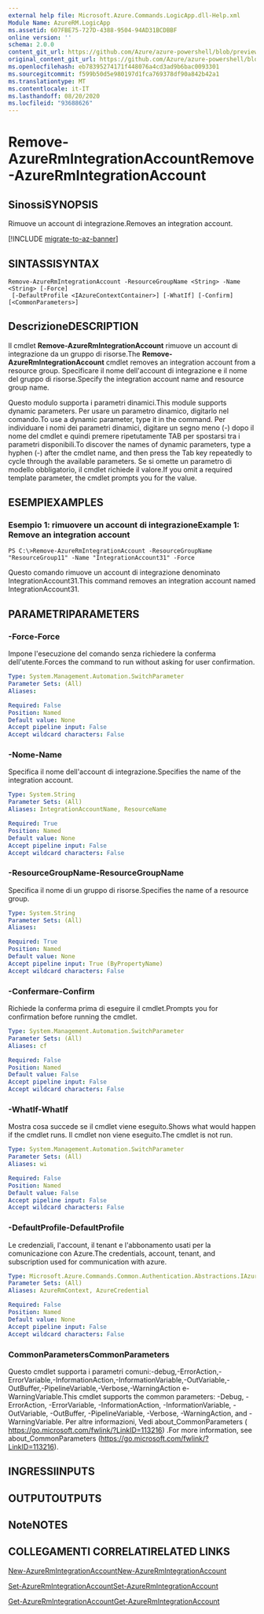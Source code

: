 ```yaml
---
external help file: Microsoft.Azure.Commands.LogicApp.dll-Help.xml
Module Name: AzureRM.LogicApp
ms.assetid: 607FBE75-727D-4388-9504-94AD31BCDBBF
online version: ''
schema: 2.0.0
content_git_url: https://github.com/Azure/azure-powershell/blob/preview/src/ResourceManager/LogicApp/Commands.LogicApp/help/Remove-AzureRmIntegrationAccount.md
original_content_git_url: https://github.com/Azure/azure-powershell/blob/preview/src/ResourceManager/LogicApp/Commands.LogicApp/help/Remove-AzureRmIntegrationAccount.md
ms.openlocfilehash: eb78395274171f448076a4cd3ad9b6bac0093301
ms.sourcegitcommit: f599b50d5e980197d1fca769378df90a842b42a1
ms.translationtype: MT
ms.contentlocale: it-IT
ms.lasthandoff: 08/20/2020
ms.locfileid: "93688626"
---
```

# <span data-ttu-id="dbcfd-101">Remove-AzureRmIntegrationAccount</span><span class="sxs-lookup"><span data-stu-id="dbcfd-101">Remove-AzureRmIntegrationAccount</span></span>

## <span data-ttu-id="dbcfd-102">Sinossi</span><span class="sxs-lookup"><span data-stu-id="dbcfd-102">SYNOPSIS</span></span>
<span data-ttu-id="dbcfd-103">Rimuove un account di integrazione.</span><span class="sxs-lookup"><span data-stu-id="dbcfd-103">Removes an integration account.</span></span>

[!INCLUDE [migrate-to-az-banner](../../includes/migrate-to-az-banner.md)]

## <span data-ttu-id="dbcfd-104">SINTASSI</span><span class="sxs-lookup"><span data-stu-id="dbcfd-104">SYNTAX</span></span>

```
Remove-AzureRmIntegrationAccount -ResourceGroupName <String> -Name <String> [-Force]
 [-DefaultProfile <IAzureContextContainer>] [-WhatIf] [-Confirm] [<CommonParameters>]
```

## <span data-ttu-id="dbcfd-105">Descrizione</span><span class="sxs-lookup"><span data-stu-id="dbcfd-105">DESCRIPTION</span></span>
<span data-ttu-id="dbcfd-106">Il cmdlet **Remove-AzureRmIntegrationAccount** rimuove un account di integrazione da un gruppo di risorse.</span><span class="sxs-lookup"><span data-stu-id="dbcfd-106">The **Remove-AzureRmIntegrationAccount** cmdlet removes an integration account from a resource group.</span></span>
<span data-ttu-id="dbcfd-107">Specificare il nome dell'account di integrazione e il nome del gruppo di risorse.</span><span class="sxs-lookup"><span data-stu-id="dbcfd-107">Specify the integration account name and resource group name.</span></span>

<span data-ttu-id="dbcfd-108">Questo modulo supporta i parametri dinamici.</span><span class="sxs-lookup"><span data-stu-id="dbcfd-108">This module supports dynamic parameters.</span></span>
<span data-ttu-id="dbcfd-109">Per usare un parametro dinamico, digitarlo nel comando.</span><span class="sxs-lookup"><span data-stu-id="dbcfd-109">To use a dynamic parameter, type it in the command.</span></span>
<span data-ttu-id="dbcfd-110">Per individuare i nomi dei parametri dinamici, digitare un segno meno (-) dopo il nome del cmdlet e quindi premere ripetutamente TAB per spostarsi tra i parametri disponibili.</span><span class="sxs-lookup"><span data-stu-id="dbcfd-110">To discover the names of dynamic parameters, type a hyphen (-) after the cmdlet name, and then press the Tab key repeatedly to cycle through the available parameters.</span></span>
<span data-ttu-id="dbcfd-111">Se si omette un parametro di modello obbligatorio, il cmdlet richiede il valore.</span><span class="sxs-lookup"><span data-stu-id="dbcfd-111">If you omit a required template parameter, the cmdlet prompts you for the value.</span></span>

## <span data-ttu-id="dbcfd-112">ESEMPI</span><span class="sxs-lookup"><span data-stu-id="dbcfd-112">EXAMPLES</span></span>

### <span data-ttu-id="dbcfd-113">Esempio 1: rimuovere un account di integrazione</span><span class="sxs-lookup"><span data-stu-id="dbcfd-113">Example 1: Remove an integration account</span></span>
```
PS C:\>Remove-AzureRmIntegrationAccount -ResourceGroupName "ResourceGroup11" -Name "IntegrationAccount31" -Force
```

<span data-ttu-id="dbcfd-114">Questo comando rimuove un account di integrazione denominato IntegrationAccount31.</span><span class="sxs-lookup"><span data-stu-id="dbcfd-114">This command removes an integration account named IntegrationAccount31.</span></span>

## <span data-ttu-id="dbcfd-115">PARAMETRI</span><span class="sxs-lookup"><span data-stu-id="dbcfd-115">PARAMETERS</span></span>

### <span data-ttu-id="dbcfd-116">-Force</span><span class="sxs-lookup"><span data-stu-id="dbcfd-116">-Force</span></span>
<span data-ttu-id="dbcfd-117">Impone l'esecuzione del comando senza richiedere la conferma dell'utente.</span><span class="sxs-lookup"><span data-stu-id="dbcfd-117">Forces the command to run without asking for user confirmation.</span></span>

```yaml
Type: System.Management.Automation.SwitchParameter
Parameter Sets: (All)
Aliases: 

Required: False
Position: Named
Default value: None
Accept pipeline input: False
Accept wildcard characters: False
```

### <span data-ttu-id="dbcfd-118">-Nome</span><span class="sxs-lookup"><span data-stu-id="dbcfd-118">-Name</span></span>
<span data-ttu-id="dbcfd-119">Specifica il nome dell'account di integrazione.</span><span class="sxs-lookup"><span data-stu-id="dbcfd-119">Specifies the name of the integration account.</span></span>

```yaml
Type: System.String
Parameter Sets: (All)
Aliases: IntegrationAccountName, ResourceName

Required: True
Position: Named
Default value: None
Accept pipeline input: False
Accept wildcard characters: False
```

### <span data-ttu-id="dbcfd-120">-ResourceGroupName</span><span class="sxs-lookup"><span data-stu-id="dbcfd-120">-ResourceGroupName</span></span>
<span data-ttu-id="dbcfd-121">Specifica il nome di un gruppo di risorse.</span><span class="sxs-lookup"><span data-stu-id="dbcfd-121">Specifies the name of a resource group.</span></span>

```yaml
Type: System.String
Parameter Sets: (All)
Aliases: 

Required: True
Position: Named
Default value: None
Accept pipeline input: True (ByPropertyName)
Accept wildcard characters: False
```

### <span data-ttu-id="dbcfd-122">-Confermare</span><span class="sxs-lookup"><span data-stu-id="dbcfd-122">-Confirm</span></span>
<span data-ttu-id="dbcfd-123">Richiede la conferma prima di eseguire il cmdlet.</span><span class="sxs-lookup"><span data-stu-id="dbcfd-123">Prompts you for confirmation before running the cmdlet.</span></span>

```yaml
Type: System.Management.Automation.SwitchParameter
Parameter Sets: (All)
Aliases: cf

Required: False
Position: Named
Default value: False
Accept pipeline input: False
Accept wildcard characters: False
```

### <span data-ttu-id="dbcfd-124">-WhatIf</span><span class="sxs-lookup"><span data-stu-id="dbcfd-124">-WhatIf</span></span>
<span data-ttu-id="dbcfd-125">Mostra cosa succede se il cmdlet viene eseguito.</span><span class="sxs-lookup"><span data-stu-id="dbcfd-125">Shows what would happen if the cmdlet runs.</span></span>
<span data-ttu-id="dbcfd-126">Il cmdlet non viene eseguito.</span><span class="sxs-lookup"><span data-stu-id="dbcfd-126">The cmdlet is not run.</span></span>

```yaml
Type: System.Management.Automation.SwitchParameter
Parameter Sets: (All)
Aliases: wi

Required: False
Position: Named
Default value: False
Accept pipeline input: False
Accept wildcard characters: False
```

### <span data-ttu-id="dbcfd-127">-DefaultProfile</span><span class="sxs-lookup"><span data-stu-id="dbcfd-127">-DefaultProfile</span></span>
<span data-ttu-id="dbcfd-128">Le credenziali, l'account, il tenant e l'abbonamento usati per la comunicazione con Azure.</span><span class="sxs-lookup"><span data-stu-id="dbcfd-128">The credentials, account, tenant, and subscription used for communication with azure.</span></span>

```yaml
Type: Microsoft.Azure.Commands.Common.Authentication.Abstractions.IAzureContextContainer
Parameter Sets: (All)
Aliases: AzureRmContext, AzureCredential

Required: False
Position: Named
Default value: None
Accept pipeline input: False
Accept wildcard characters: False
```

### <span data-ttu-id="dbcfd-129">CommonParameters</span><span class="sxs-lookup"><span data-stu-id="dbcfd-129">CommonParameters</span></span>
<span data-ttu-id="dbcfd-130">Questo cmdlet supporta i parametri comuni:-debug,-ErrorAction,-ErrorVariable,-InformationAction,-InformationVariable,-OutVariable,-OutBuffer,-PipelineVariable,-Verbose,-WarningAction e-WarningVariable.</span><span class="sxs-lookup"><span data-stu-id="dbcfd-130">This cmdlet supports the common parameters: -Debug, -ErrorAction, -ErrorVariable, -InformationAction, -InformationVariable, -OutVariable, -OutBuffer, -PipelineVariable, -Verbose, -WarningAction, and -WarningVariable.</span></span> <span data-ttu-id="dbcfd-131">Per altre informazioni, Vedi about_CommonParameters ( https://go.microsoft.com/fwlink/?LinkID=113216) .</span><span class="sxs-lookup"><span data-stu-id="dbcfd-131">For more information, see about_CommonParameters (https://go.microsoft.com/fwlink/?LinkID=113216).</span></span>

## <span data-ttu-id="dbcfd-132">INGRESSI</span><span class="sxs-lookup"><span data-stu-id="dbcfd-132">INPUTS</span></span>

## <span data-ttu-id="dbcfd-133">OUTPUT</span><span class="sxs-lookup"><span data-stu-id="dbcfd-133">OUTPUTS</span></span>

## <span data-ttu-id="dbcfd-134">Note</span><span class="sxs-lookup"><span data-stu-id="dbcfd-134">NOTES</span></span>

## <span data-ttu-id="dbcfd-135">COLLEGAMENTI CORRELATI</span><span class="sxs-lookup"><span data-stu-id="dbcfd-135">RELATED LINKS</span></span>

[<span data-ttu-id="dbcfd-136">New-AzureRmIntegrationAccount</span><span class="sxs-lookup"><span data-stu-id="dbcfd-136">New-AzureRmIntegrationAccount</span></span>](./New-AzureRmIntegrationAccount.md)

[<span data-ttu-id="dbcfd-137">Set-AzureRmIntegrationAccount</span><span class="sxs-lookup"><span data-stu-id="dbcfd-137">Set-AzureRmIntegrationAccount</span></span>](./Set-AzureRmIntegrationAccount.md)

[<span data-ttu-id="dbcfd-138">Get-AzureRmIntegrationAccount</span><span class="sxs-lookup"><span data-stu-id="dbcfd-138">Get-AzureRmIntegrationAccount</span></span>](./Get-AzureRmIntegrationAccount.md)


